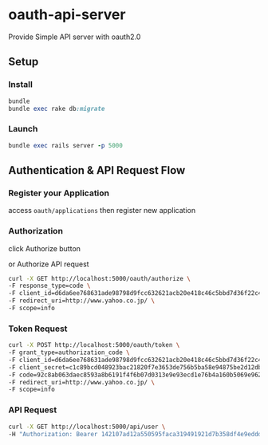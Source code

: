 # oauth-api-server

Provide Simple API server with oauth2.0

## Setup
### Install

```ruby
bundle
bundle exec rake db:migrate
```
### Launch
```ruby
bundle exec rails server -p 5000
```
## Authentication & API Request Flow

### Register your Application
access `oauth/applications` then register new application

### Authorization
click Authorize button  

or Authorize API request
```bash
curl -X GET http://localhost:5000/oauth/authorize \
-F response_type=code \
-F client_id=d6da6ee768631ade98798d9fcc632621acb20e418c46c5bbd7d36f22c4874371 \
-F redirect_uri=http://www.yahoo.co.jp/ \
-F scope=info
```

### Token Request
```bash
curl -X POST http://localhost:5000/oauth/token \
-F grant_type=authorization_code \
-F client_id=d6da6ee768631ade98798d9fcc632621acb20e418c46c5bbd7d36f22c4874371 \
-F client_secret=c1c89bcd048923bac21820f7e3653de756b5ba58e94875be2d12db97adfd4274 \
-F code=92c8ab063daec8593a8b6191f4f6b07d0313e9e93ecd1e76b4a160b5069e962b \
-F redirect_uri=http://www.yahoo.co.jp/ \
-F scope=info
```

### API Request
```bash
curl -X GET http://localhost:5000/api/user \
-H "Authorization: Bearer 142107ad12a550595faca319491921d7b358df4e9edddd87ee46a193c7c09f97"
```
